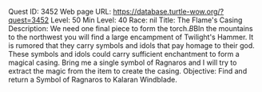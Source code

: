 Quest ID: 3452
Web page URL: https://database.turtle-wow.org/?quest=3452
Level: 50
Min Level: 40
Race: nil
Title: The Flame's Casing
Description: We need one final piece to form the torch.$B$BIn the mountains to the northwest you will find a large encampment of Twilight's Hammer. It is rumored that they carry symbols and idols that pay homage to their god. These symbols and idols could carry sufficient enchantment to form a magical casing. Bring me a single symbol of Ragnaros and I will try to extract the magic from the item to create the casing.
Objective: Find and return a Symbol of Ragnaros to Kalaran Windblade.
